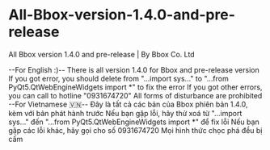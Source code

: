 # All-Bbox-version-1.4.0-and-pre-release
All Bbox version 1.4.0 and pre-release | By Bbox Co. Ltd

--For English :)--
There is all version 1.4.0 for Bbox and pre-release version
If you got error, you should delete from "...import sys..." to  "...from PyQt5.QtWebEngineWidgets import *" to fix the error
If you got other errors, you can call to hotline "0931674720"
All forms of disturbance are prohibited
--For Vietnamese 🇻🇳--
Đây là tất cả các bản của Bbox phiên bản 1.4.0, kèm với bản phát hành trước
Nếu bạn gặp lỗi, hãy thử xoá từ "...import sys..." đến "...from PyQt5.QtWebEngineWidgets import *" để fix lỗi
Nếu bạn gặp các lỗi khác, hãy gọi cho số 0931674720
Mọi hình thức chọc phá đều bị cấm
